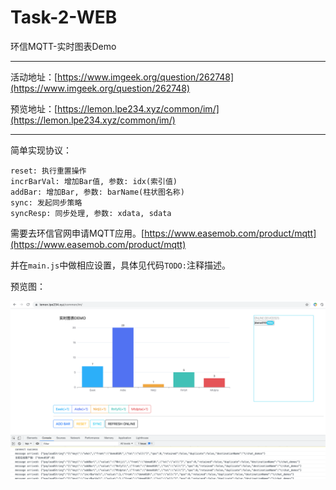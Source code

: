 # Task-2-WEB

环信MQTT-实时图表Demo

---

活动地址：[https://www.imgeek.org/question/262748](https://www.imgeek.org/question/262748)

预览地址：[https://lemon.lpe234.xyz/common/im/](https://lemon.lpe234.xyz/common/im/)

---

简单实现协议：

```text
reset: 执行重置操作
incrBarVal: 增加Bar值, 参数: idx(索引值)
addBar: 增加Bar, 参数: barName(柱状图名称)
sync: 发起同步策略
syncResp: 同步处理, 参数: xdata, sdata
```

需要去环信官网申请MQTT应用。[https://www.easemob.com/product/mqtt](https://www.easemob.com/product/mqtt)

并在`main.js`中做相应设置，具体见代码`TODO:`注释描述。


预览图：

![](preview.png)
